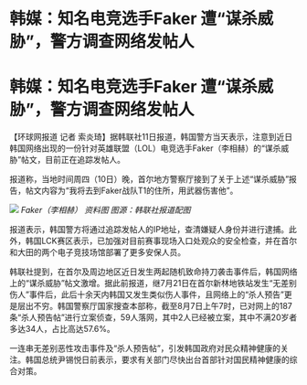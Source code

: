 # 韩媒：知名电竞选手Faker 遭“谋杀威胁”，警方调查网络发帖人

# 韩媒：知名电竞选手Faker 遭“谋杀威胁”，警方调查网络发帖人

【环球网报道 记者
索炎琦】据韩联社11日报道，韩国警方当天表示，注意到近日韩国网络出现的一份针对英雄联盟（LOL）电竞选手Faker（李相赫）的“谋杀威胁”帖文，目前正在追踪发帖人。

报道称，当地时间周四（10日）晚，首尔地方警察厅接到了关于上述“谋杀威胁”报告，帖文内容为“我将去到Faker战队T1的住所，用武器伤害他”。

![](https://inews.gtimg.com/om_bt/Oni60btZTPZAsM6fvPr78G1AO_jgsWs_j7Qpnv1cnMTfoAA/1000)
_Faker（李相赫） 资料图 图源：韩联社报道配图_

报道表示，韩国警方将通过追踪发帖人的IP地址，查清嫌疑人身份并进行逮捕。此外，韩国LCK赛区表示，已加强对目前赛事现场入口处观众的安全检查，并在首尔和大田的两个电子竞技场馆部署了更多安保人员。

韩联社提到，在首尔及周边地区近日发生两起随机致命持刀袭击事件后，韩国网络上的“谋杀威胁”帖文激增。据此前报道，继7月21日在首尔新林地铁站发生“无差别伤人”事件后，此后十余天内韩国又发生类似伤人事件，且网络上的“杀人预告”更是层出不穷。韩国警察厅国家搜查本部称，截至8月7日上午7时，已对网上的187条“杀人预告帖”进行立案侦查，59人落网，其中2人已经被立案，其中不满20岁者多达34人，占比高达57.6%。

一连串无差别恶性攻击事件及“杀人预告帖”，引发韩国政府对民众精神健康的关注。韩国总统尹锡悦日前表示，要求有关部门尽快出台首部针对国民精神健康的综合对策。

